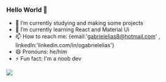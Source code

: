 ### Hello World 👋

- 🔭 I’m currently studying and making some projects
- 🌱 I’m currently learning React and Material Ui
- 📫 How to reach me: {email:'gabrielelias8@hotmail.com' , linkedIn:'linkedin.com/in/ogabrielelias'}
- 😄 Pronouns: he/him
- ⚡ Fun fact: I'm a noob dev

<picture>
<source 
  srcset="https://github-readme-stats.vercel.app/api?username=Ogabrielelias&show_icons=true&theme=merko"
  media="(prefers-color-scheme: dark)"
/>
<source
  srcset="https://github-readme-stats.vercel.app/api?username=Ogabrielelias&show_icons=true"
  media="(prefers-color-scheme: light), (prefers-color-scheme: no-preference)"
/>
<img src="https://github-readme-stats.vercel.app/api?username=Ogabrielelias&show_icons=true" />
</picture>
